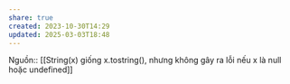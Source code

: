 ```yaml
---
share: true
created: 2023-10-30T14:29
updated: 2025-03-03T18:48
---
```

Nguồn:: 
[[String(x) giống x.tostring(), nhưng không gây ra lỗi nếu x là null hoặc undefined]]